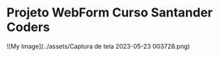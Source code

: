 # Projeto WebForm Curso Santander Coders

![My Image](../assets/Captura de tela 2023-05-23 003728.png)
